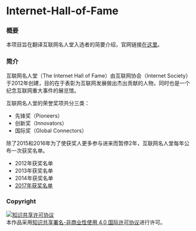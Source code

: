 # Internet-Hall-of-Fame
### 概要 ###
本项目旨在翻译互联网名人堂入选者的简要介绍，官网链接[在这里](https://www.internethalloffame.org/inductees)。

### 简介 ###
互联网名人堂（The Internet Hall of Fame）由互联网协会（Internet Society）于2012年创建，目的在于表彰为互联网发展做出杰出贡献的人物，同时也是一个纪念互联网重大事件的展览馆。

互联网名人堂的荣誉奖项共分三类：
* 先锋奖（Pioneers）
* 创新奖（Innovators）
* 国际奖（Global Connectors）

除了2015和2016年为了使获奖人更多参与进来而暂停2年，互联网名人堂每年公布一次获奖名单。
* 2012年获奖名单
* 2013年获奖名单
* 2014年获奖名单
* [2017年获奖名单](2017年获奖者.md)

### Copyright ###
<a rel="license" href="http://creativecommons.org/licenses/by-nc/4.0/"><img alt="知识共享许可协议" style="border-width:0" src="https://i.creativecommons.org/l/by-nc/4.0/88x31.png" /></a><br />本作品采用<a rel="license" href="http://creativecommons.org/licenses/by-nc/4.0/">知识共享署名-非商业性使用 4.0 国际许可协议</a>进行许可。
